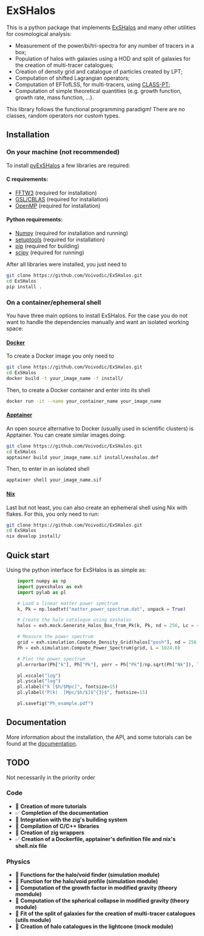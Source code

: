 # ExSHalos

This is a python package that implements [ExSHalos](https://arxiv.org/abs/1906.06630) and many other utilities for cosmological analysis:
- Measurement of the power/bi/tri-spectra for any number of tracers in a box;
- Population of halos with galaxies using a HOD and split of galaxies for the creation of multi-tracer catalogues;
- Creation of density grid and catalogue of particles created by LPT;
- Computation of shifted Lagrangian operators;
- Computation of EFTofLSS, for multi-tracers, using [CLASS-PT](https://github.com/Michalychforever/CLASS-PT);
- Computation of simple theoretical quantities (e.g. growth function, growth rate, mass function, ...).

This library follows the functional programming paradigm! There are no classes, random operators nor custom types.

## Installation 

### On your machine (not recommended)

To install [pyExSHalos](https://github.com/Voivodic/ExSHalos) a few libraries are required:

#### C requirements:
- [FFTW3](https://www.fftw.org/) (required for installation)
- [GSL/CBLAS](https://www.gnu.org/software/gsl/) (required for installation)
- [OpenMP](https://www.openmp.org/) (required for installation)

#### Python requirements:
- [Numpy](https://numpy.org/) (required for installation and running)
- [setuptools](https://setuptools.pypa.io/en/latest/) (required for installation)
- [pip](https://pypi.org/project/pip/) (required for building)
- [scipy](https://scipy.org/) (required for running)

After all libraries were installed, you just need to
```bash
git clone https://github.com/Voivodic/ExSHalos.git
cd ExSHalos
pip install .
```

### On a container/ephemeral shell

You have three main options to install ExSHalos. For the case you do not want to handle the dependencies manually and want an isolated working space:

#### [Docker](https://www.docker.com/)

To create a Docker image you only need to
```bash
git clone https://github.com/Voivodic/ExSHalos.git
cd ExSHalos
docker build -t your_image_name -f install/
```

Then, to create a Docker container and enter into its shell
```bash
docker run -it --name your_container_name your_image_name
```

#### [Apptainer](https://apptainer.org/)

An open source alternative to Docker (usually used in scientific clusters) is Apptainer. You can create similar images doing:
```bash
git clone https://github.com/Voivodic/ExSHalos.git
cd ExSHalos
apptainer build your_image_name.sif install/exshalos.def
```

Then, to enter in an isolated shell
```bash
apptainer shell your_image_name.sif
```

#### [Nix](https://nixos.org/)

Last but not least, you can also create an ephemeral shell using Nix with flakes. For this, you only need to run:
```bash
git clone https://github.com/Voivodic/ExSHalos.git
cd ExSHalos
nix develop install/
```

## Quick start

Using the python interface for ExSHalos is as simple as:

```python
    import numpy as np
    import pyexshalos as exh
    import pylab as pl

    # Load a linear matter power spectrum
    k, Pk = np.loadtxt("matter_power_spectrum.dat", unpack = True)

    # Create the halo catalogue using exshalos
    halos = exh.mock.Generate_Halos_Box_from_Pk(k, Pk, nd = 256, Lc = 4.0, Om0 = 0.31)

    # Measure the power spectrum
    grid = exh.simulation.Compute_Density_Grid(halos["posh"], nd = 256, L = 1024.0)
    Ph = exh.simulation.Compute_Power_Spectrum(grid, L = 1024.0)

    # Plot the power spectrum
    pl.errorbar(Ph["k"], Ph["Pk"], yerr = Ph["Pk"]/np.sqrt(Ph["Nk"]), lw = 3)

    pl.xscale("log")
    pl.yscale("log")
    pl.xlabel("k [$h/$Mpc]", fontsize=15)
    pl.ylabel("P(k)  [Mpc/$h/$]$^{3}$", fontsize=15)

    pl.savefig("Ph_example.pdf")
```

## Documentation

More information about the installation, the API, and some tutorials can be found at the [documentation](https://voivodic.github.io/ExSHalos/).

## TODO

Not necessarily in the priority order

### Code

- 🔄 **Creation of more tutorials**
- ✅ **Completion of the documentation**
- 📝 **Integration with the zig's building system**
- 📝 **Compilation of C/C++ libraries**
- 📝 **Creation of zig wrappers**
- ✅ **Creation of a Dockerfile, apptainer's definition file and nix's shell.nix file**

### Physics

- 📝 **Functions for the halo/void finder (simulation module)**
- 📝 **Function for the halo/void profile (simulation module)**
- 📝 **Computation of the growth factor in modified gravity (theory momdule)**
- 📝 **Computation of the spherical collapse in modified gravity (theory module)**
- 📝 **Fit of the split of galaxies for the creation of multi-tracer catalogues (utils module)**
- 📝 **Creation of halo catalogues in the lightcone (mock module)**
